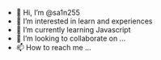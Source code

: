 - 👋 Hi, I’m @sa1n255
- 👀 I’m interested in learn and experiences
- 🌱 I’m currently learning Javascript
- 💞️ I’m looking to collaborate on ...
- 📫 How to reach me ...

<!---
sa1n255/sa1n255 is a ✨ special ✨ repository because its `README.md` (this file) appears on your GitHub profile.
You can click the Preview link to take a look at your changes.
--->
